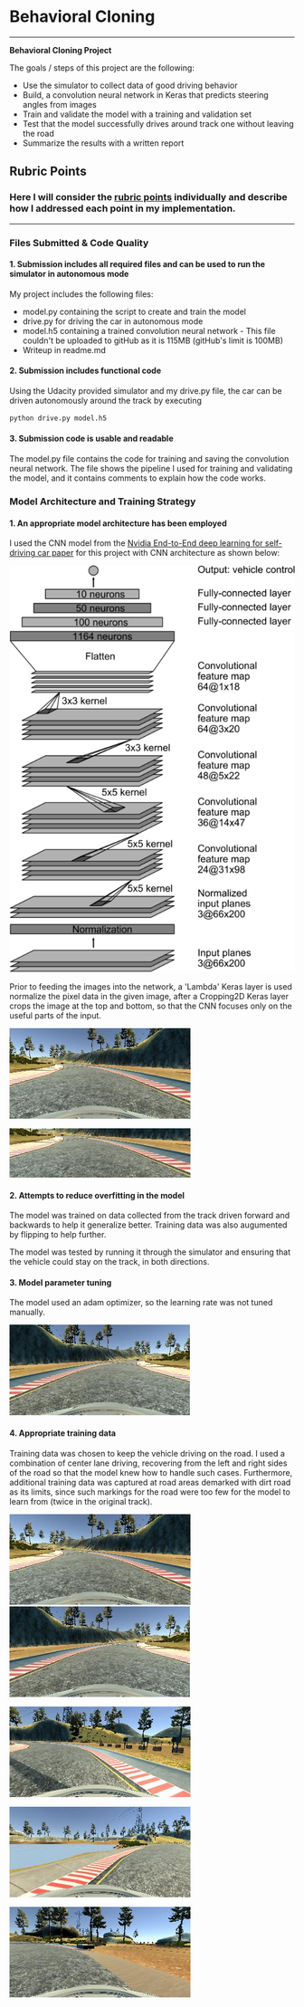 # **Behavioral Cloning** 

---

**Behavioral Cloning Project**

The goals / steps of this project are the following:
* Use the simulator to collect data of good driving behavior
* Build, a convolution neural network in Keras that predicts steering angles from images
* Train and validate the model with a training and validation set
* Test that the model successfully drives around track one without leaving the road
* Summarize the results with a written report


[//]: # (Image References)

[image1]: ./images/center_img.jpg "Sample Capture"
[image2]: ./images/center_crop.jpg "Sample Capture, Cropped"
[image3]: ./images/recovery1.jpg "Recovery Image"
[image4]: ./images/recovery2.jpg "Recovery Image"
[image5]: ./images/cnn-architecture.png "CNN Architecture"
[image6]: ./images/recovery_dirt.jpg "Recovery, dirt"
[image7]: ./images/center_img_flipped.jpg "Flipped Image"
[image7]: ./images/loss6.png "Loss graph"

## Rubric Points
### Here I will consider the [rubric points](https://review.udacity.com/#!/rubrics/432/view) individually and describe how I addressed each point in my implementation.  

---
### Files Submitted & Code Quality

#### 1. Submission includes all required files and can be used to run the simulator in autonomous mode

My project includes the following files:
* model.py containing the script to create and train the model
* drive.py for driving the car in autonomous mode
* model.h5 containing a trained convolution neural network - This file couldn't be uploaded to gitHub as it is 115MB (gitHub's limit is 100MB)
* Writeup in readme.md

#### 2. Submission includes functional code
Using the Udacity provided simulator and my drive.py file, the car can be driven autonomously around the track by executing 
```sh
python drive.py model.h5
```

#### 3. Submission code is usable and readable

The model.py file contains the code for training and saving the convolution neural network. The file shows the pipeline I used for training and validating the model, and it contains comments to explain how the code works.

### Model Architecture and Training Strategy

#### 1. An appropriate model architecture has been employed

I used the CNN model from the [Nvidia End-to-End deep learning for self-driving car paper](https://devblogs.nvidia.com/parallelforall/deep-learning-self-driving-cars/) for this project with CNN architecture as shown below:

![image5]

Prior to feeding the images into the network, a 'Lambda' Keras layer is used normalize the pixel data in the given image, after a Cropping2D Keras layer crops the image at the top and bottom, so that the CNN focuses only on the useful parts of the input.

![image1]

![image2]


#### 2. Attempts to reduce overfitting in the model

The model was trained on data collected from the track driven forward and backwards to help it generalize better. Training data was also augumented by flipping to help further.

The model was tested by running it through the simulator and ensuring that the vehicle could stay on the track, in both directions.

#### 3. Model parameter tuning

The model used an adam optimizer, so the learning rate was not tuned manually.

![image7]

#### 4. Appropriate training data

Training data was chosen to keep the vehicle driving on the road. I used a combination of center lane driving, recovering from the left and right sides of the road so that the model knew how to handle such cases.
Furthermore, additional training data was captured at road areas demarked with dirt road as its limits, since such markings for the road were too few for the model to learn from (twice in the original track).

![image1] ![image7]

![image3] 

![image4]

![image6]


